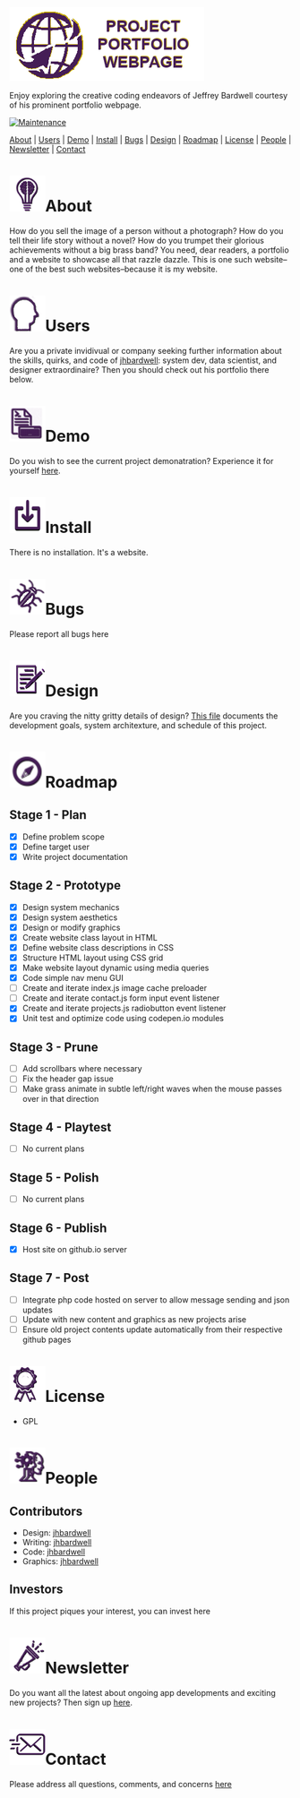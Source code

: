 ![Readme Header](/images/header.png)

Enjoy exploring the creative coding endeavors of Jeffrey Bardwell courtesy of his prominent portfolio webpage.

[![Maintenance](https://img.shields.io/badge/Maintained-yes-green.svg)](https://github.com/jhbardwell/jhbardwell.github.io)

[About](#About) | [Users](#Users) | [Demo](#Demo) | [Install](#Install) | [Bugs](#Bugs) | [Design](#Design) | [Roadmap](#Roadmap) | [License](#License) | [People](#People) | [Newsletter](#Newsletter) | [Contact](#Contact)
# ![About](/images/about.png)About 
How do you sell the image of a person without a photograph? How do you tell their life story without a novel? How do you trumpet their glorious achievements without a big brass band? You need, dear readers, a portfolio and a website to showcase all that razzle dazzle. This is one such website–one of the best such websites–because it is my website. 
# ![Users](/images/users.png)Users
Are you a private invidivual or company seeking further information about the skills, quirks, and code of [jhbardwell](https://github.com/jhbardwell): system dev, data scientist, and designer extraordinaire? Then you should check out his portfolio there below.
# ![Demo](/images/demo.png)Demo
Do you wish to see the current project demonatration? Experience it for yourself [here](https://jhbardwell.github.io).
# ![Install](/images/install.png)Install
There is no installation. It's a website.
# ![Bugs](/images/bugs.png)Bugs
Please report all bugs here
# ![Design](/images/design.png)Design
Are you craving the nitty gritty details of design? [This file](DESIGNDOC.md) documents the development goals, system architexture, and schedule of this project.
# ![Roadmap](/images/roadmap.png)Roadmap
## Stage 1 - Plan
- [X] Define problem scope
- [X] Define target user
- [X] Write project documentation
## Stage 2 - Prototype
- [X] Design system mechanics
- [X] Design system aesthetics
- [X] Design or modify graphics
- [X] Create website class layout in HTML
- [X] Define website class descriptions in CSS
- [X] Structure HTML layout using CSS grid
- [X] Make website layout dynamic using media queries
- [X] Code simple nav menu GUI
- [ ] Create and iterate index.js image cache preloader
- [ ] Create and iterate contact.js form input event listener
- [X] Create and iterate projects.js radiobutton event listener
- [X] Unit test and optimize code using codepen.io modules
## Stage 3 - Prune
- [ ] Add scrollbars where necessary
- [ ] Fix the header gap issue
- [ ] Make grass animate in subtle left/right waves when the mouse passes over in that direction
## Stage 4 - Playtest
- [ ] No current plans
## Stage 5 - Polish
- [ ] No current plans
## Stage 6 - Publish
- [X] Host site on github.io server
## Stage 7 - Post
- [ ] Integrate php code hosted on server to allow message sending and json updates
- [ ] Update with new content and graphics as new projects arise
- [ ] Ensure old project contents update automatically from their respective github pages 
# ![License](/images/license.png)License
- GPL
# ![People](/images/people.png)People
## Contributors
- Design: [jhbardwell](https://github.com/jhbardwell)
- Writing: [jhbardwell](https://github.com/jhbardwell)
- Code: [jhbardwell](https://github.com/jhbardwell)
- Graphics: [jhbardwell](https://github.com/jhbardwell)
## Investors
If this project piques your interest, you can invest here
# ![Newsletter](/images/newsletter.png)Newsletter
Do you want all the latest about ongoing app developments and exciting new projects? Then sign up [here](https://jeffreybardwell.com/sendy/subscription?f=6x4w4Uh71014jJOESdfio6xcewae763pRAzSfj7irZuWdB8L8892O9A892xV6qp892juL1LRkvjEzZEC7oYmFBh5HYNmOw).
# ![Contact](/images/contact.png)Contact
Please address all questions, comments, and concerns [here]("mailto:jhbardwell@gmail.com")

